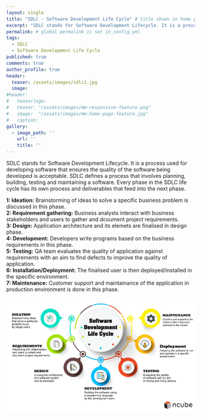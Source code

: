 ```yaml
---
layout: single
title: "SDLC - Software Development Life Cycle" # title shown in home page
excerpt: "SDLC stands for Software Development Lifecycle. It is a process used for developing software that ensures the quality..."
permalink: # global permalink is set in_config.yml
tags:
  - SDLC
  - Software Development Life Cycle
published: true
comments: true
author_profile: true
header:
  teaser: /assets/images/sdlc1.jpg
  image:  
#header:
#	teaserlogo:
#  	teaser: "/assets/images/mm-responsive-feature.png"
# 	image: 	"/assets/images/mm-home-page-feature.jpg"
#  	caption:
gallery:
  - image_path: ''
    url: ''
    title: ''
---
```


SDLC stands for Software Development Lifecycle. It is a process used for developing software that ensures the quality of the software being developed is acceptable. SDLC defines a process that involves planning, building, testing and maintaining a software. Every phase in the SDLC life cycle has its own process and deliverables that feed into the next phase. 

**1: Ideation:** Brainstorming of ideas to solve a specific business problem is discussed in this phase.  
**2: Requirement gathering:** Business analysts interact with business stakeholders and users to gather and dcoument project requirements.  
**3: Design:** Application architecture and its elemets are finalised in design phase.  
**4: Development:** Developers write programs based on the business requirements in this phase.  
**5: Testing:** QA team evaluates the quality of application against requirements with an aim to find defects to improve the quality of application.  
**6: Installation/Deployment:** The finalised user is then deployed/installed in the specific environment.  
**7: Maintenance:** Customer support and maintainance of the application in production environment is done in this phase.  

![SDLC](/assets/images/sdlc1.jpg)

